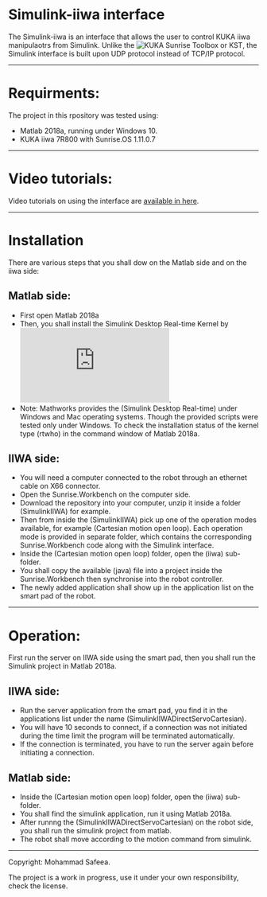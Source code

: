 # Simulink-iiwa interface
The Simulink-iiwa is an interface that allows the user to control KUKA iiwa manipulaotrs from Simulink.
Unlike the ![KUKA Sunrise Toolbox or KST](https://github.com/Modi1987/KST-Kuka-Sunrise-Toolbox), the Simulink interface is built upon UDP protocol instead of TCP/IP protocol.

--------------------------------------

# Requirments:

The project in this rpository was tested using:
* Matlab 2018a, running under Windows 10.
* KUKA iiwa 7R800 with Sunrise.OS 1.11.0.7

--------------------------------------

# Video tutorials:

Video tutorials on using the interface are [available in here](https://www.youtube.com/watch?v=at9xUItdidI&list=PLz558OYgHuZcK3ubmfA1rEm2UdLDDC37D).

--------------------------------------
# Installation
There are various steps that you shall dow on the Matlab side and on the iiwa side:

## Matlab side:
* First open Matlab 2018a 
* Then, you shall install the Simulink Desktop Real-time Kernel by ![following the instructions in here](https://www.mathworks.com/help/sldrt/ug/real-time-windows-target-kernel.html).
* Note: Mathworks provides the (Simulink Desktop Real-time) under Windows and Mac operating systems. Though the provided scripts were tested only under Windows. To check the installation status of the kernel type (rtwho) in the command window of Matlab 2018a. 

## IIWA side:
* You will need a computer connected to the robot through an ethernet cable on X66 connector.
* Open the Sunrise.Workbench on the computer side.
* Download the repository into your computer, unzip it inside a folder (SimulinkIIWA) for example.
* Then from inside the (SimulinkIIWA) pick up one of the operation modes available, for example (Cartesian motion open loop). Each operation mode is provided in separate folder, which contains the corresponding Sunrise.Workbench code along with the Simulink interface.
* Inside the (Cartesian motion open loop) folder, open the (iiwa) sub-folder. 
* You shall copy the available (java) file into a project inside the Sunrise.Workbench then synchronise into the robot controller.
* The newly added application shall show up in the application list on the smart pad of the robot.
--------------------------------------

# Operation:
First run the server on IIWA side using the smart pad, then you shall run the Simulink project in Matlab 2018a.

## IIWA side:
* Run the server application from the smart pad, you find it in the applications list under the name (SimulinkIIWADirectServoCartesian).
* You will have 10 seconds to connect, if a connection was not initiated during the time limit the program will be terminated automatically.
* If the connection is terminated, you have to run the server again before initiating a connection.

## Matlab side:
* Inside the (Cartesian motion open loop) folder, open the (iiwa) sub-folder. 
* You shall find the simulink application, run it using Matlab 2018a.
* After runnng the (SimulinkIIWADirectServoCartesian) on the robot side, you shall run the simulink project from matlab.
* The robot shall move according to the motion command from simulink.

--------------------------------------

Copyright: Mohammad Safeea.

The project is a work in progress, use it under your own responsibility, check the license.

